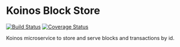 # Koinos Block Store
[![Build Status](https://app.travis-ci.com/koinos/koinos-block-store.svg?branch=master)](https://app.travis-ci.com/koinos/koinos-block-store) [![Coverage Status](https://coveralls.io/repos/github/koinos/koinos-block-store/badge.svg?branch=master)](https://coveralls.io/github/koinos/koinos-block-store?branch=master)

Koinos microservice to store and serve blocks and transactions by id.

